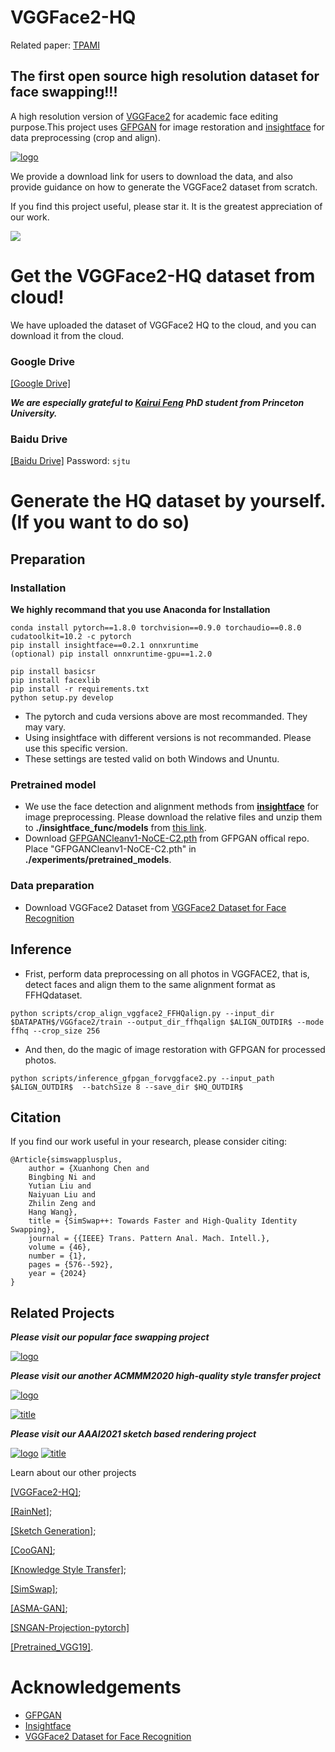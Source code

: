 # VGGFace2-HQ

Related paper: [TPAMI](https://github.com/neuralchen/SimSwapPlus)

## The first open source high resolution dataset for face swapping!!!

A high resolution version of [VGGFace2](https://github.com/ox-vgg/vgg_face2) for academic face editing purpose.This project uses [GFPGAN](https://github.com/TencentARC/GFPGAN) for image restoration and [insightface](https://github.com/deepinsight/insightface) for data preprocessing (crop and align).

[![logo](./VGGFace2-HQ.png)](https://github.com/NNNNAI/VGGFace2-HQ)

We provide a download link for users to download the data, and also provide guidance on how to generate the VGGFace2 dataset from scratch.

If you find this project useful, please star it. It is the greatest appreciation of our work.

<img src="./docs/img/vggface2_hq_compare.png"/>

# Get the VGGFace2-HQ dataset from cloud!

We have uploaded the dataset of VGGFace2 HQ to the cloud, and you can download it from the cloud.

### Google Drive

[[Google Drive]](https://drive.google.com/drive/folders/1ZHy7jrd6cGb2lUa4qYugXe41G_Ef9Ibw?usp=sharing)

***We are especially grateful to [Kairui Feng](https://scholar.google.com.hk/citations?user=4N5hE8YAAAAJ&hl=zh-CN) PhD student from Princeton University.***

### Baidu Drive

[[Baidu Drive]](https://pan.baidu.com/s/1LwPFhgbdBj5AeoPTXgoqDw) Password: ```sjtu```


# Generate the HQ dataset by yourself. (If you want to do so)
## Preparation
### Installation
**We highly recommand that you use Anaconda for Installation**
```
conda install pytorch==1.8.0 torchvision==0.9.0 torchaudio==0.8.0 cudatoolkit=10.2 -c pytorch
pip install insightface==0.2.1 onnxruntime
(optional) pip install onnxruntime-gpu==1.2.0

pip install basicsr
pip install facexlib
pip install -r requirements.txt
python setup.py develop
```
- The pytorch and cuda versions above are most recommanded. They may vary.
- Using insightface with different versions is not recommanded. Please use this specific version.
- These settings are tested valid on both Windows and Ununtu.
### Pretrained model
- We use the face detection and alignment methods from **[insightface](https://github.com/deepinsight/insightface)** for image preprocessing. Please download the relative files and unzip them to **./insightface_func/models** from [this link](https://onedrive.live.com/?authkey=%21ADJ0aAOSsc90neY&cid=4A83B6B633B029CC&id=4A83B6B633B029CC%215837&parId=4A83B6B633B029CC%215834&action=locate).
- Download [GFPGANCleanv1-NoCE-C2.pth](https://github.com/TencentARC/GFPGAN/releases/download/v0.2.0/GFPGANCleanv1-NoCE-C2.pth) from GFPGAN offical repo. Place "GFPGANCleanv1-NoCE-C2.pth" in **./experiments/pretrained_models**.

### Data preparation
- Download VGGFace2 Dataset from [VGGFace2 Dataset for Face Recognition](https://github.com/ox-vgg/vgg_face2)

## Inference

- Frist, perform data preprocessing on all photos in VGGFACE2, that is, detect faces and align them to the same alignment format as FFHQdataset.
```
python scripts/crop_align_vggface2_FFHQalign.py --input_dir $DATAPATH$/VGGface2/train --output_dir_ffhqalign $ALIGN_OUTDIR$ --mode ffhq --crop_size 256
```
- And then, do the magic of image restoration with GFPGAN for processed photos.
```
python scripts/inference_gfpgan_forvggface2.py --input_path $ALIGN_OUTDIR$  --batchSize 8 --save_dir $HQ_OUTDIR$
```

## Citation

If you find our work useful in your research, please consider citing:

```
@Article{simswapplusplus,
    author = {Xuanhong Chen and
    Bingbing Ni and
    Yutian Liu and
    Naiyuan Liu and
    Zhilin Zeng and
    Hang Wang},
    title = {SimSwap++: Towards Faster and High-Quality Identity Swapping},
    journal = {{IEEE} Trans. Pattern Anal. Mach. Intell.},
    volume = {46},
    number = {1},
    pages = {576--592},
    year = {2024}
}
```

## Related Projects

***Please visit our popular face swapping project***

[![logo](./docs/img/simswap.png)](https://github.com/neuralchen/SimSwap)

***Please visit our another ACMMM2020 high-quality style transfer project***

[![logo](./docs/img/logo.png)](https://github.com/neuralchen/ASMAGAN)

[![title](/docs/img/title.png)](https://github.com/neuralchen/ASMAGAN)

***Please visit our AAAI2021 sketch based rendering project***

[![logo](./docs/img/girl2.gif)](https://github.com/TZYSJTU/Sketch-Generation-with-Drawing-Process-Guided-by-Vector-Flow-and-Grayscale)
[![title](/docs/img/girl2-RGB.png)](https://github.com/TZYSJTU/Sketch-Generation-with-Drawing-Process-Guided-by-Vector-Flow-and-Grayscale)

Learn about our other projects 

[[VGGFace2-HQ]](https://github.com/NNNNAI/VGGFace2-HQ);

[[RainNet]](https://neuralchen.github.io/RainNet);

[[Sketch Generation]](https://github.com/TZYSJTU/Sketch-Generation-with-Drawing-Process-Guided-by-Vector-Flow-and-Grayscale);

[[CooGAN]](https://github.com/neuralchen/CooGAN);

[[Knowledge Style Transfer]](https://github.com/AceSix/Knowledge_Transfer);

[[SimSwap]](https://github.com/neuralchen/SimSwap);

[[ASMA-GAN]](https://github.com/neuralchen/ASMAGAN);

[[SNGAN-Projection-pytorch]](https://github.com/neuralchen/SNGAN_Projection)

[[Pretrained_VGG19]](https://github.com/neuralchen/Pretrained_VGG19).



# Acknowledgements

<!--ts-->
* [GFPGAN](https://github.com/TencentARC/GFPGAN)
* [Insightface](https://github.com/deepinsight/insightface)
* [VGGFace2 Dataset for Face Recognition](https://github.com/ox-vgg/vgg_face2)
<!--te-->
